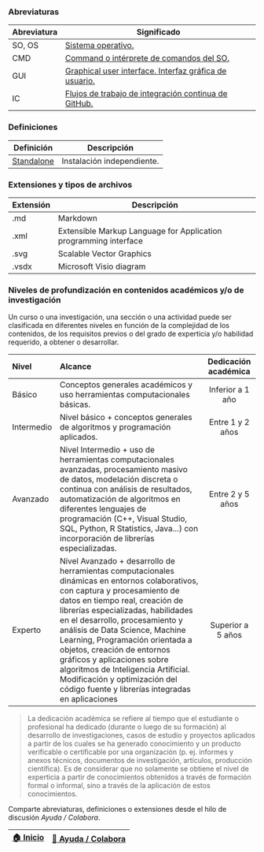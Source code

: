 ### Abreviaturas

| Abreviatura | Significado                                                                                                                                   |
|-------------|-----------------------------------------------------------------------------------------------------------------------------------------------|
| SO, OS      | [Sistema operativo.](https://en.wikipedia.org/wiki/Operating_system)                                                                          |
| CMD         | [Command o intérprete de comandos del SO.](https://en.wikipedia.org/wiki/Cmd.exe)                                                             |
| GUI         | [Graphical user interface. Interfaz gráfica de usuario.](https://en.wikipedia.org/wiki/Graphical_user_interface)                              |
| IC          | [Flujos de trabajo de integración continua de GitHub.](https://docs.github.com/es/get-started/learning-about-github/types-of-github-accounts) |


### Definiciones

| Definición                                                       | Descripción                                                                                                                          |
|------------------------------------------------------------------|--------------------------------------------------------------------------------------------------------------------------------------|
| [Standalone](https://en.wikipedia.org/wiki/Standalone_software)  | Instalación independiente.                                                                                                           |


### Extensiones y tipos de archivos

| Extensión | Descripción                                                      |
|-----------|------------------------------------------------------------------|
| .md       | Markdown                                                         |
| .xml      | Extensible Markup Language for Application programming interface |
| .svg      | Scalable Vector Graphics                                         |
| .vsdx     | Microsoft Visio diagram                                          |


### Niveles de profundización en contenidos académicos y/o de investigación

Un curso o una investigación, una sección o una actividad puede ser clasificada en diferentes niveles en función de la complejidad de los contenidos, de los requisitos previos o del grado de experticia y/o habilidad requerido, a obtener o desarrollar. 

| Nivel      | Alcance                                                                                                                                                                                                                                                                                                                                                                                                                                                                                                 | Dedicación académica |
|:-----------|:--------------------------------------------------------------------------------------------------------------------------------------------------------------------------------------------------------------------------------------------------------------------------------------------------------------------------------------------------------------------------------------------------------------------------------------------------------------------------------------------------------|:--------------------:|
| Básico     | Conceptos generales académicos y uso herramientas computacionales básicas.                                                                                                                                                                                                                                                                                                                                                                                                                              |   Inferior a 1 año   |
| Intermedio | Nivel básico + conceptos generales de algoritmos y programación aplicados.                                                                                                                                                                                                                                                                                                                                                                                                                              |   Entre 1 y 2 años   |
| Avanzado   | Nivel Intermedio + uso de herramientas computacionales avanzadas, procesamiento masivo de datos, modelación discreta o continua con análisis de resultados, automatización de algoritmos en diferentes lenguajes de programación (C++, Visual Studio, SQL, Python, R Statistics, Java...) con incorporación de librerías especializadas.                                                                                                                                                                |   Entre 2 y 5 años   |
| Experto    | Nivel Avanzado + desarrollo de herramientas computacionales dinámicas en entornos colaborativos, con captura y procesamiento de datos en tiempo real, creación de librerías especializadas, habilidades en el desarrollo, procesamiento y análisis de Data Science, Machine Learning, Programación orientada a objetos, creación de entornos gráficos y aplicaciones sobre algoritmos de Inteligencia Artificial. Modificación y optimización del código fuente y librerías integradas en aplicaciones  |  Superior a 5 años   |

> La dedicación académica se refiere al tiempo que el estudiante o profesional ha dedicado (durante o luego de su formación) al desarrollo de investigaciones, casos de estudio y proyectos aplicados a partir de los cuales se ha generado conocimiento y un producto verificable o certificable por una organización (p. ej. informes y anexos técnicos, documentos de investigación, artículos, producción científica). Es de considerar que no solamente se obtiene el nivel de experticia a partir de conocimientos obtenidos a través de formación formal o informal, sino a través de la aplicación de estos conocimientos. 

Comparte abreviaturas, definiciones o extensiones desde el hilo de discusión _Ayuda / Colabora_.

| [:house: Inicio](Readme.md) | [:beginner: Ayuda / Colabora](https://github.com/rcfdtools/R.TeachingResearchGuide/discussions/11) |
|-----------------------------|----------------------------------------------------------------------------------------------------|
